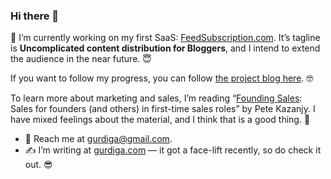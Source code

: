 ### Hi there 👋

🌱 I’m currently working on my first SaaS: [FeedSubscription.com][0]. It’s tagline is **Uncomplicated content distribution for Bloggers**, and I intend to extend the audience in the near future. 😇 

If you want to follow my progress, you can follow [the project blog here][3]. 🤓

To learn more about marketing and sales, I’m reading “[Founding Sales][4]: Sales for founders (and others) in first-time sales roles” by Pete Kazanjy. I have mixed feelings about the material, and I think that is a good thing. 🙂

- 📧 Reach me at gurdiga@gmail.com.
- ✍️ I’m writing at [gurdiga.com][1] — it got a face-lift recently, so do check it out. 😎

[0]: https://feedsubscription.com/?from=github-profile
[1]: https://gurdiga.com/
[2]: https://www.producthunt.com/posts/feedsubscription
[3]: https://feedsubscription.com/blog.html
[4]: https://www.foundingsales.com/table-of-contents

<!--
**gurdiga/gurdiga** is a ✨ _special_ ✨ repository because its `README.md` (this file) appears on your GitHub profile.

Here are some ideas to get you started:

- 🔭 I’m currently working on ...
- 🌱 I’m currently learning ...
- 👯 I’m looking to collaborate on ...
- 🤔 I’m looking for help with ...
- 💬 Ask me about ...
- 📫 How to reach me: ...
- 😄 Pronouns: ...
- ⚡ Fun fact: ...
-->
